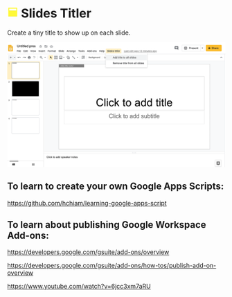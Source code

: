 # <img src="slides-titler.png" height="25"> Slides Titler

Create a tiny title to show up on each slide.

<img src="screenshot-wide-menu.png" width="700">

## To learn to create your own Google Apps Scripts:

<https://github.com/hchiam/learning-google-apps-script>

## To learn about publishing Google Workspace Add-ons:

<https://developers.google.com/gsuite/add-ons/overview>

<https://developers.google.com/gsuite/add-ons/how-tos/publish-add-on-overview>

<https://www.youtube.com/watch?v=6jcc3xm7aRU>
